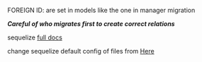 FOREIGN ID: are set in models like the one in manager migration


 *******Careful of who migrates first to create correct relations*******



sequelize <a href="https://sequelize.org/master/index.html">full docs </a>


change sequelize default config of files from   <a href="https://sequelize.org/master/manual/migrations.html#the--code--sequelizerc--code--file">Here</a>


